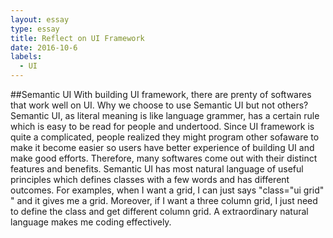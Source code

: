 ```yaml
---
layout: essay
type: essay
title: Reflect on UI Framework
date: 2016-10-6
labels:
  - UI
---
```

##Semantic UI
With building UI framework, there are prenty of softwares that work well on UI.  Why we choose to use Semantic UI but not others?  Semantic UI, as literal meaning is like language grammer, has a certain rule which is easy to be read for people and undertood.  Since UI framework is quite a complicated, people realized they might program other sofaware to make it become easier so users have better experience of building UI and make good efforts.  Therefore, many softwares come out with their distinct features and benefits.  Semantic UI has most natural language of useful principles which defines classes with a few words and has different outcomes.  For examples, when I want a grid, I can just says "class="ui grid" " and it gives me a grid.  Moreover, if I want a three column grid, I just need to define the class and get different column grid.  A extraordinary natural language makes me coding effectively.  
